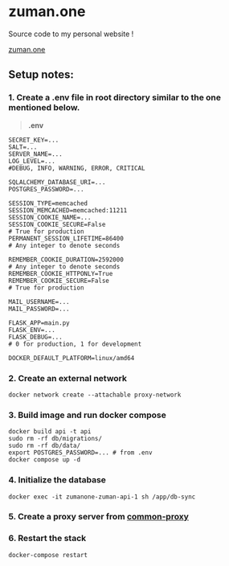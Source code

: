 # zuman.one
Source code to my personal website !

[zuman.one](https://zuman.one)

## Setup notes:
### 1. Create a **.env** file in **root** directory similar to the one mentioned below.

>**.env**
```
SECRET_KEY=...
SALT=...
SERVER_NAME=...
LOG_LEVEL=...
#DEBUG, INFO, WARNING, ERROR, CRITICAL

SQLALCHEMY_DATABASE_URI=...
POSTGRES_PASSWORD=...

SESSION_TYPE=memcached
SESSION_MEMCACHED=memcached:11211
SESSION_COOKIE_NAME=...
SESSION_COOKIE_SECURE=False
# True for production
PERMANENT_SESSION_LIFETIME=86400
# Any integer to denote seconds

REMEMBER_COOKIE_DURATION=2592000
# Any integer to denote seconds
REMEMBER_COOKIE_HTTPONLY=True
REMEMBER_COOKIE_SECURE=False
# True for production

MAIL_USERNAME=...
MAIL_PASSWORD=...

FLASK_APP=main.py
FLASK_ENV=...
FLASK_DEBUG=...
# 0 for production, 1 for development

DOCKER_DEFAULT_PLATFORM=linux/amd64
```

### 2. Create an external network
```
docker network create --attachable proxy-network
```

### 3. Build image and run docker compose

```
docker build api -t api
sudo rm -rf db/migrations/
sudo rm -rf db/data/
export POSTGRES_PASSWORD=... # from .env
docker compose up -d
```

### 4. Initialize the database

```
docker exec -it zumanone-zuman-api-1 sh /app/db-sync
```

### 5. Create a proxy server from [common-proxy](https://github.com/zuman/common-proxy)

### 6. Restart the stack
```
docker-compose restart
```